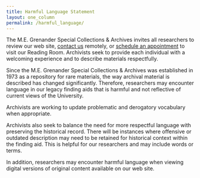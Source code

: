```yaml
---
title: Harmful Language Statement
layout: one_column
permalink: /harmful_language/
---
```


The M.E. Grenander Special Collections & Archives invites all researchers to review our web site, [contact us](https://albany.libwizard.com/f/contactus?i_have_a_questi=Special%20Collections%20%26%20Archives) remotely, or [schedule an appointment](https://archives.albany.edu/web/reference?visit) to visit our Reading Room. Archivists seek to provide each individual with a welcoming experience and to describe materials respectfully. 
 
Since the M.E. Grenander Special Collections & Archives was established in 1973 as a repository for rare materials, the way archival material is described has changed significantly. Therefore, researchers may encounter language in our legacy finding aids that is harmful and not reflective of current views of the University.
 
Archivists are working to update problematic and derogatory vocabulary when appropriate.

Archivists also seek to balance the need for more respectful language with preserving the historical record. There will be instances where offensive or outdated description may need to be retained for historical context within the finding aid. This is helpful for our researchers and may include words or terms. 
 
In addition, researchers may encounter harmful language when viewing digital versions of original content available on our web site. 

